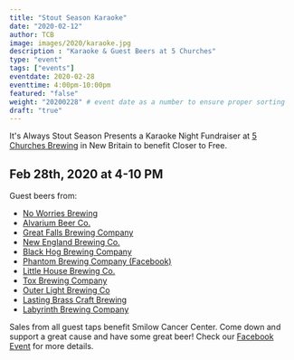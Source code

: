 ```yaml
---
title: "Stout Season Karaoke"
date: "2020-02-12"
author: TCB
image: images/2020/karaoke.jpg
description : "Karaoke & Guest Beers at 5 Churches"
type: "event"
tags: ["events"]
eventdate: 2020-02-28
eventtime: 4:00pm-10:00pm
featured: "false"
weight: "20200228" # event date as a number to ensure proper sorting
draft: "true"
---
```


It's Always Stout Season Presents a Karaoke Night Fundraiser at [5 Churches Brewing][1] in New Britain to benefit Closer to Free. 

## Feb 28th, 2020 at 4-10 PM

Guest beers from: 

- [No Worries Brewing](https://noworriesbeer.com/)
- [Alvarium Beer Co.](https://alvariumbeer.com/)
- [Great Falls Brewing Company](https://www.greatfallsbrews.com/)
- [New England Brewing Co.](http://www.newenglandbrewingco.com/)
- [Black Hog Brewing Company](https://blackhogbrewing.com/)
- [Phantom Brewing Company (Facebook)](https://www.facebook.com/pbrewing/)
- [Little House Brewing Co.](https://www.littlehousebrewing.com/)
- [Tox Brewing Company](https://www.toxbrewing.com/)
- [Outer Light Brewing Co](http://www.outerlightbrewing.com/)
- [Lasting Brass Craft Brewing](https://lastingbrass.com/)
- [Labyrinth Brewing Company](https://labyrinthbrewingcompany.com/)

Sales from all guest taps benefit Smilow Cancer Center. Come down and support a great cause and have some great beer! Check our [Facebook Event][2] for more details. 

[1]: https://fivechurchesbrewing.com/
[2]: https://www.facebook.com/events/487140972006405/
